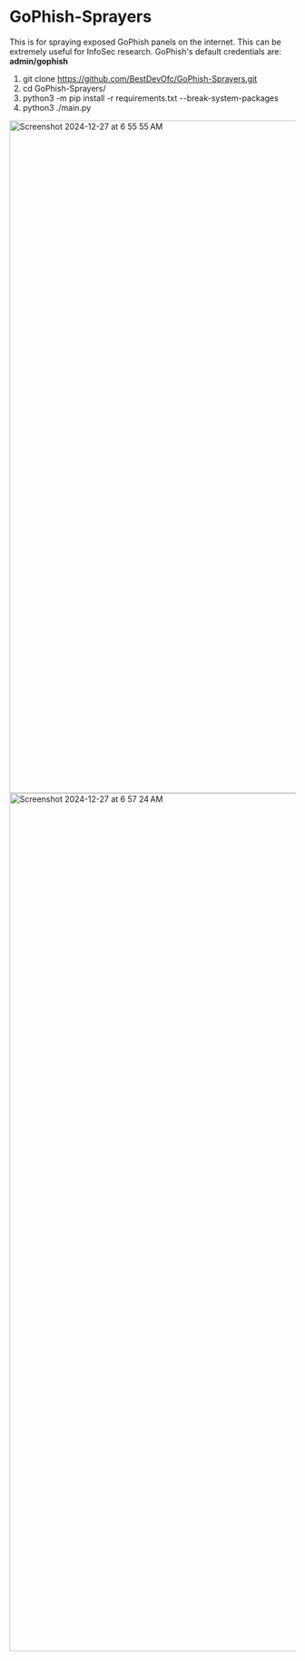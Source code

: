 # GoPhish-Sprayers
This is for spraying exposed GoPhish panels on the internet. This can be extremely useful for InfoSec research.
GoPhish's default credentials are: **admin/gophish**

1) git clone https://github.com/BestDevOfc/GoPhish-Sprayers.git
2) cd GoPhish-Sprayers/
3) python3 -m pip install -r requirements.txt --break-system-packages
4) python3 ./main.py


<img width="1185" alt="Screenshot 2024-12-27 at 6 55 55 AM" src="https://github.com/user-attachments/assets/367f5cf1-07b5-4534-bff5-b08c2f361774" />

<img width="1512" alt="Screenshot 2024-12-27 at 6 57 24 AM" src="https://github.com/user-attachments/assets/ad8a298d-6b0f-4ec9-9609-962d56d46a82" />
